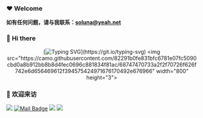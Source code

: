### ❤️ **Welcome**

**如有任何问题，请与我联系：soluna@yeah.net**


### 👋 **Hi there**

<div align="center">

[![Typing SVG](https://readme-typing-svg.demolab.com?font=Fira+Code&pause=2000&color=15B6F7&center=true&vCenter=true&width=680&height=60&lines=The+traveler+often+arrives%2C+and+the+doer+often+succeed.)](https://git.io/typing-svg)
<img src="https://camo.githubusercontent.com/82291b0fe831bfc6781e07fc5090cbd0a8b912bb8b8d4fec0696c881834f81ac/68747470733a2f2f70726f626f742e6d656469612f394575424971676170492e676966" width="800"  height="3">

</div>

### 🤗 欢迎来访

[![](https://visitor-badge.laobi.icu/badge?page_id=frodelee.frodelee)](https://visitor-badge.laobi.icu/badge?page_id=frodelee.frodelee)
[![Mail Badge](https://img.shields.io/badge/-soluna@yeah.net-c14438?style=flat&logo=Gmail&logoColor=white&link=mailto:soluna@yeah.net)](mailto:soluna@yeah.net)
[![](https://img.shields.io/github/stars/frodelee?color=fefb7b&logo=Undertale)](https://github-readme-stats-git-masterorgs-github-readme-stats-team.vercel.app/api?username=frodelee&include_orgs=true&hide_title=false&hide_border=true&show_icons=true&include_all_commits=true&line_height=20&bg_color=0,EC6C6C,FFD479,FFFC79,73FA79&theme=graywhite&locale=cn)
[![](https://img.shields.io/github/followers/frodelee?color=27da6b&logo=Handshake)](https://github.com/frodelee?tab=followers)

<!--
**frodelee/frodelee** is a ✨ _special_ ✨ repository because its `README.md` (this file) appears on your GitHub profile.

Here are some ideas to get you started:

- 🔭 I’m currently working on ...
- 🌱 I’m currently learning ...
- 👯 I’m looking to collaborate on ...
- 🤔 I’m looking for help with ...
- 💬 Ask me about ...
- 📫 How to reach me: ...
- 😄 Pronouns: ...
- ⚡ Fun fact: ...
-->
